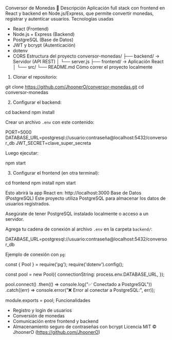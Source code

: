 Conversor de Monedas 💱
Descripción
Aplicación full stack con frontend en React y backend en Node.js/Express, que permite convertir monedas, registrar y autenticar usuarios.
Tecnologías usadas
- React (Frontend)
- Node.js + Express (Backend)
- PostgreSQL (Base de Datos)
- JWT y bcrypt (Autenticación)
- dotenv
- CORS
Estructura del proyecto
conversor-monedas/
├── backend/     → Servidor (API REST)
│   └── server.js
├── frontend/    → Aplicación React
│   └── src/
└── README.md
Cómo correr el proyecto localmente
1. Clonar el repositorio:

git clone https://github.com/JhoonerO/conversor-monedas.git
cd conversor-monedas

2. Configurar el backend:

cd backend
npm install

Crear un archivo `.env` con este contenido:

PORT=5000
DATABASE_URL=postgresql://usuario:contraseña@localhost:5432/conversor_db
JWT_SECRET=clave_super_secreta

Luego ejecutar:

npm start

3. Configurar el frontend (en otra terminal):

cd frontend
npm install
npm start

Esto abrirá la app React en: http://localhost:3000
Base de Datos (PostgreSQL)
Este proyecto utiliza PostgreSQL para almacenar los datos de usuarios registrados.

Asegúrate de tener PostgreSQL instalado localmente o acceso a un servidor.

Agrega tu cadena de conexión al archivo `.env` en la carpeta `backend/`:

DATABASE_URL=postgresql://usuario:contraseña@localhost:5432/conversor_db

Ejemplo de conexión con `pg`:

const { Pool } = require('pg');
require('dotenv').config();

const pool = new Pool({
  connectionString: process.env.DATABASE_URL,
});

pool.connect()
  .then(() => console.log("✅ Conectado a PostgreSQL"))
  .catch((err) => console.error("❌ Error al conectar a PostgreSQL:", err));

module.exports = pool;
Funcionalidades
- Registro y login de usuarios
- Conversión de monedas
- Comunicación entre frontend y backend
- Almacenamiento seguro de contraseñas con bcrypt
Licencia
MIT © JhoonerO (https://github.com/JhoonerO)
